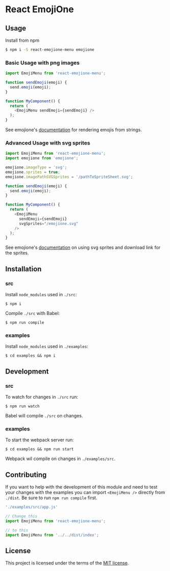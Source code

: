 # React EmojiOne

## Usage

Install from npm

```bash
$ npm i -S react-emojione-menu emojione
```

### Basic Usage with png images

```javascript
import EmojiMenu from 'react-emojione-menu';

function sendEmoji(emoji) {
  send.emoji(emoji);
}

function MyComponent() {
  return (
    <EmojiMenu sendEmoji={sendEmoji} />
  );
}
```

See emojione's [documentation](http://git.emojione.com/demos/latest/jstoimage.html) for rendering emojis from strings.

### Advanced Usage with svg sprites

```javascript
import EmojiMenu from 'react-emojione-menu';
import emojione from 'emojione';

emojione.imageType = 'svg';
emojione.sprites = true;
emojione.imagePathSVGSprites = '/pathToSpriteSheet.svg';

function sendEmoji(emoji) {
  send.emoji(emoji);
}

function MyComponent() {
  return (
    <EmojiMenu
      sendEmoji={sendEmoji}
      svgSprites="/emojione.svg"
    />
  );
}
```

See emojione's [documentation](http://git.emojione.com/demos/latest/sprites-svg.html) on using svg sprites and download link for the sprites.


## Installation

### src

Install `node_modules` used in `./src`:

```
$ npm i
```

Compile `./src` with Babel:

```
$ npm run compile
```

### examples

Install `node_modules` used in `./examples`:

```
$ cd examples && npm i
```

## Development

### src

To watch for changes in `./src` run:

```
$ npm run watch
```

Babel will compile `./src` on changes.

### examples

To start the webpack server run:

```
$ cd examples && npm run start
```

Webpack wil compile on changes in `./examples/src`.

## Contributing

If you want to help with the development of this module and need to test your changes with the examples you can import `<EmojiMenu />` directly from `./dist`. Be sure to run `npm run compile` first.

```javascript
'./examples/src/app.js'

// Change this
import EmojiMenu from 'react-emojione-menu';

// to this
import EmojiMenu from '../../dist/index';
```

## License

This project is licensed under the terms of the [MIT license](https://github.com/anchorchat/react-emojione-menu/blob/master/LICENSE).
